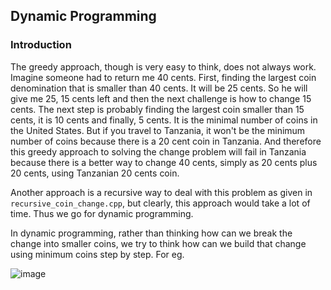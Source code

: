 ## Dynamic Programming

### Introduction

The greedy approach, though is very easy to think, does not always work. Imagine someone had to return me 40 cents. First, finding the largest coin denomination that is smaller than 40 cents. It will be 25 cents. So he will give me 25, 15 cents left and then the next challenge is how to change 15 cents.
The next step is probably finding the largest coin smaller than 15 cents, it is 10 cents and finally, 5 cents.  It is the minimal number of coins in the United States. But if you travel to Tanzania, it won't be the minimum number of coins because there is a 20 cent coin in Tanzania. And therefore this greedy approach to solving the change problem will fail in Tanzania because there is a better way to change 40 cents, simply as 20 cents plus 20 cents, using Tanzanian 20 cents coin.

Another approach is a recursive way to deal with this problem as given in ```recursive_coin_change.cpp```, but clearly, this approach would take a lot of time. Thus we go for dynamic programming.

In dynamic programming, rather than thinking how can we break the change into smaller coins, we try to think how can we build that change using minimum coins step by step. For eg. 

![image](https://user-images.githubusercontent.com/103832825/223014197-ad0a5185-a6b3-46a5-af2f-28338813646a.png)
